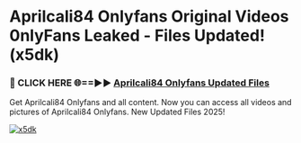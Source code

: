 # Aprilcali84 Onlyfans Original Videos 0nlyFans Leaked - Files Updated! (x5dk)

<h3>🔴 CLICK HERE 🌐==►► <a href="https://tinyurl.com/2m67pmp6" rel="nofollow">Aprilcali84 Onlyfans Updated Files</a></h3>

Get Aprilcali84 Onlyfans and all content. Now you can access all videos and pictures of Aprilcali84 Onlyfans. New Updated Files 2025!

[![x5dk](https://i.imgur.com/H4QAA4z.gif)](https://tinyurl.com/2m67pmp6)